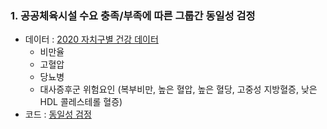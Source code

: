 ### 1. 공공체육시설 수요 충족/부족에 따른 그룹간 동일성 검정
- 데이터 : [2020 자치구별 건강 데이터](https://github.com/ChanNyoungLee/public_sports_facility_project/blob/master/EDA/%EC%88%98%EC%9A%94%EC%97%90%20%EB%94%B0%EB%A5%B8%20%EB%8F%99%EC%9D%BC%EC%84%B1%20%EA%B2%80%EC%A0%95.zip)
  - 비만율
  - 고혈압
  - 당뇨병
  - 대사증후군 위험요인 (복부비만, 높은 혈압, 높은 혈당, 고중성 지방혈증, 낮은 HDL 콜레스테롤 혈증)
- 코드 : [동일성 검정](https://github.com/jyoung19/Project/blob/main/EDA/%EB%8F%99%EC%9D%BC%EC%84%B1%20%EA%B2%80%EC%A0%95.ipynb)
